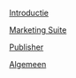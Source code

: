 [Introductie](./introduction.md)

[Marketing Suite](./MarketingSuite.md)

[Publisher](./Publisher.md)

[Algemeen](./General.md)

